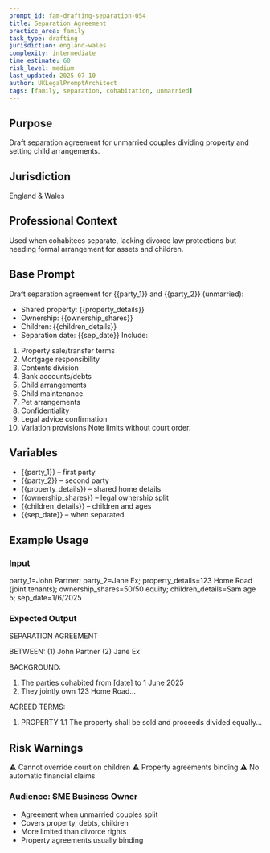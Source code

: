 ```yaml
---
prompt_id: fam-drafting-separation-054
title: Separation Agreement
practice_area: family
task_type: drafting
jurisdiction: england-wales
complexity: intermediate
time_estimate: 60
risk_level: medium
last_updated: 2025-07-10
author: UKLegalPromptArchitect
tags: [family, separation, cohabitation, unmarried]
---
```


## Purpose
Draft separation agreement for unmarried couples dividing property and setting child arrangements.

## Jurisdiction
England & Wales

## Professional Context
Used when cohabitees separate, lacking divorce law protections but needing formal arrangement for assets and children.

## Base Prompt
Draft separation agreement for {{party_1}} and {{party_2}} (unmarried):
- Shared property: {{property_details}}
- Ownership: {{ownership_shares}}
- Children: {{children_details}}
- Separation date: {{sep_date}}
Include:
1. Property sale/transfer terms
2. Mortgage responsibility
3. Contents division
4. Bank accounts/debts
5. Child arrangements
6. Child maintenance
7. Pet arrangements
8. Confidentiality
9. Legal advice confirmation
10. Variation provisions
Note limits without court order.

## Variables
- {{party_1}} – first party
- {{party_2}} – second party
- {{property_details}} – shared home details
- {{ownership_shares}} – legal ownership split
- {{children_details}} – children and ages
- {{sep_date}} – when separated

## Example Usage
### Input
party_1=John Partner; party_2=Jane Ex; property_details=123 Home Road (joint tenants); ownership_shares=50/50 equity; children_details=Sam age 5; sep_date=1/6/2025

### Expected Output
SEPARATION AGREEMENT

BETWEEN:
(1) John Partner
(2) Jane Ex

BACKGROUND:
1. The parties cohabited from [date] to 1 June 2025
2. They jointly own 123 Home Road...

AGREED TERMS:
1. PROPERTY
1.1 The property shall be sold and proceeds divided equally...

## Risk Warnings
⚠️ Cannot override court on children
⚠️ Property agreements binding
⚠️ No automatic financial claims

### Audience: SME Business Owner
- Agreement when unmarried couples split
- Covers property, debts, children
- More limited than divorce rights
- Property agreements usually binding
